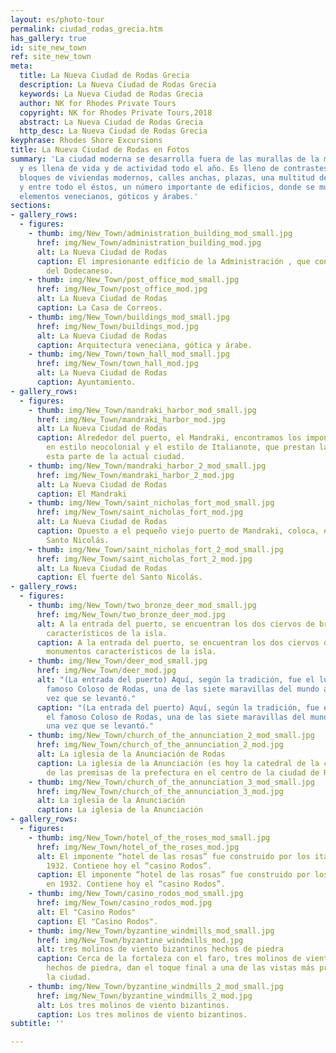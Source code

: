 ```yaml
---
layout: es/photo-tour
permalink: ciudad_rodas_grecia.htm
has_gallery: true
id: site_new_town
ref: site_new_town
meta:
  title: La Nueva Ciudad de Rodas Grecia
  description: La Nueva Ciudad de Rodas Grecia
  keywords: La Nueva Ciudad de Rodas Grecia
  author: NK for Rhodes Private Tours
  copyright: NK for Rhodes Private Tours,2018
  abstract: La Nueva Ciudad de Rodas Grecia
  http_desc: La Nueva Ciudad de Rodas Grecia
keyphrase: Rhodes Shore Excursions
title: La Nueva Ciudad de Rodas en Fotos
summary: 'La ciudad moderna se desarrolla fuera de las murallas de la medieval Rodas
  y es llena de vida y de actividad todo el año. Es lleno de contrastes asombrosamente:
  bloques de viviendas modernos, calles anchas, plazas, una multitud de tiendas….
  y entre todo el éstos, un número importante de edificios, donde se muestran los
  elementos venecianos, góticos y árabes.'
sections:
- gallery_rows:
  - figures:
    - thumb: img/New_Town/administration_building_mod_small.jpg
      href: img/New_Town/administration_building_mod.jpg
      alt: La Nueva Ciudad de Rodas
      caption: El impresionante edificio de la Administración , que contiene la Prefectura
        del Dodecaneso.
    - thumb: img/New_Town/post_office_mod_small.jpg
      href: img/New_Town/post_office_mod.jpg
      alt: La Nueva Ciudad de Rodas
      caption: La Casa de Correos.
    - thumb: img/New_Town/buildings_mod_small.jpg
      href: img/New_Town/buildings_mod.jpg
      alt: La Nueva Ciudad de Rodas
      caption: Arquitectura veneciana, gótica y árabe.
    - thumb: img/New_Town/town_hall_mod_small.jpg
      href: img/New_Town/town_hall_mod.jpg
      alt: La Nueva Ciudad de Rodas
      caption: Ayuntamiento.
- gallery_rows:
  - figures:
    - thumb: img/New_Town/mandraki_harbor_mod_small.jpg
      href: img/New_Town/mandraki_harbor_mod.jpg
      alt: La Nueva Ciudad de Rodas
      caption: Alrededor del puerto, el Mandraki, encontramos los imponentes edificios
        en estilo neocolonial y el estilo de Italianote, que prestan la grandeza a
        esta parte de la actual ciudad.
    - thumb: img/New_Town/mandraki_harbor_2_mod_small.jpg
      href: img/New_Town/mandraki_harbor_2_mod.jpg
      alt: La Nueva Ciudad de Rodas
      caption: El Mandraki
    - thumb: img/New_Town/saint_nicholas_fort_mod_small.jpg
      href: img/New_Town/saint_nicholas_fort_mod.jpg
      alt: La Nueva Ciudad de Rodas
      caption: Opuesto a el pequeño viejo puerto de Mandraki, coloca, el fuerte del
        Santo Nicolás.
    - thumb: img/New_Town/saint_nicholas_fort_2_mod_small.jpg
      href: img/New_Town/saint_nicholas_fort_2_mod.jpg
      alt: La Nueva Ciudad de Rodas
      caption: El fuerte del Santo Nicolás.
- gallery_rows:
  - figures:
    - thumb: img/New_Town/two_bronze_deer_mod_small.jpg
      href: img/New_Town/two_bronze_deer_mod.jpg
      alt: A la entrada del puerto, se encuentran los dos ciervos de bronce - monumentos
        característicos de la isla.
      caption: A la entrada del puerto, se encuentran los dos ciervos de bronce -
        monumentos característicos de la isla.
    - thumb: img/New_Town/deer_mod_small.jpg
      href: img/New_Town/deer_mod.jpg
      alt: "(La entrada del puerto) Aquí, según la tradición, fue el lugar donde el
        famoso Coloso de Rodas, una de las siete maravillas del mundo antiguo, una
        vez que se levantó."
      caption: "(La entrada del puerto) Aquí, según la tradición, fue el lugar donde
        el famoso Coloso de Rodas, una de las siete maravillas del mundo antiguo,
        una vez que se levantó."
    - thumb: img/New_Town/church_of_the_annunciation_2_mod_small.jpg
      href: img/New_Town/church_of_the_annunciation_2_mod.jpg
      alt: La iglesia de la Anunciación de Rodas
      caption: La iglesia de la Anunciación (es hoy la catedral de la ciudad) al lado
        de las premisas de la prefectura en el centro de la ciudad de Rodas.
    - thumb: img/New_Town/church_of_the_annunciation_3_mod_small.jpg
      href: img/New_Town/church_of_the_annunciation_3_mod.jpg
      alt: La iglesia de la Anunciación
      caption: La iglesia de la Anunciación
- gallery_rows:
  - figures:
    - thumb: img/New_Town/hotel_of_the_roses_mod_small.jpg
      href: img/New_Town/hotel_of_the_roses_mod.jpg
      alt: El imponente “hotel de las rosas” fue construido por los italianos, en
        1932. Contiene hoy el “casino Rodos”.
      caption: El imponente “hotel de las rosas” fue construido por los italianos,
        en 1932. Contiene hoy el “casino Rodos”.
    - thumb: img/New_Town/casino_rodos_mod_small.jpg
      href: img/New_Town/casino_rodos_mod.jpg
      alt: El "Casino Rodos"
      caption: El "Casino Rodos".
    - thumb: img/New_Town/byzantine_windmills_mod_small.jpg
      href: img/New_Town/byzantine_windmills_mod.jpg
      alt: tres molinos de viento bizantinos hechos de piedra
      caption: Cerca de la fortaleza con el faro, tres molinos de viento bizantinos
        hechos de piedra, dan el toque final a una de las vistas más preciosas de
        la ciudad.
    - thumb: img/New_Town/byzantine_windmills_2_mod_small.jpg
      href: img/New_Town/byzantine_windmills_2_mod.jpg
      alt: Los tres molinos de viento bizantinos.
      caption: Los tres molinos de viento bizantinos.
subtitle: ''

---
```

